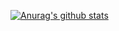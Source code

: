 [![Anurag's github stats](https://github-readme-stats.vercel.app/api?username=AmiiirCom)](https://github.com/AmiiirCom/github-readme-stats)
